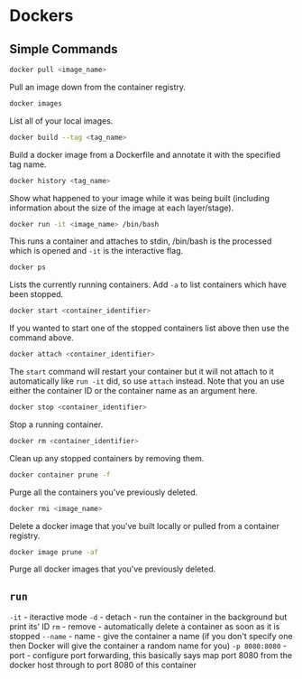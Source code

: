 # Dockers

## Simple Commands

```bash
docker pull <image_name>
```
Pull an image down from the container registry.

```bash
docker images
```
List all of your local images.

```bash
docker build --tag <tag_name>
```
Build a docker image from a Dockerfile and annotate it with the specified tag name.

```bash
docker history <tag_name>
```
Show what happened to your image while it was being built (including information about the size of the image at each layer/stage).

```bash
docker run -it <image_name> /bin/bash
```
This runs a container and attaches to stdin, /bin/bash is the processed which is opened and ```-it``` is the interactive flag.

```bash
docker ps
```
Lists the currently running containers. Add ```-a``` to list containers which have been stopped.

```bash
docker start <container_identifier>
```
If you wanted to start one of the stopped containers list above then use the command above.

```bash
docker attach <container_identifier>
```
The ```start``` command will restart your container but it will not attach to it automatically like ```run -it``` did, so use ```attach``` instead. Note that you an use either the container ID or the container name as an argument here.

```bash
docker stop <container_identifier>
```
Stop a running container.

```bash
docker rm <container_identifier>
```
Clean up any stopped containers by removing them.

```bash
docker container prune -f
```
Purge all the containers you've previously deleted.

```bash
docker rmi <image_name>
```
Delete a docker image that you've built locally or pulled from a container registry.

```bash
docker image prune -af
```
Purge all docker images that you've previously deleted.

## ```run```

```-it``` - iteractive mode
```-d``` - detach - run the container in the background but print its' ID
```rm``` - remove - automatically delete a container as soon as it is stopped
```--name``` - name - give the container a name (if you don't specify one then Docker will give the container a random name for you)
```-p 8080:8080``` - port - configure port forwarding, this basically says map port 8080 from the docker host through to port 8080 of this container

